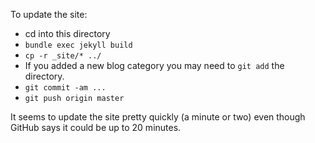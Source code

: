 To update the site:

* cd into this directory
* `bundle exec jekyll build`
* `cp -r _site/* ../`
* If you added a new blog category you may need to `git add` the directory.
* `git commit -am ...`
* `git push origin master`

It seems to update the site pretty quickly (a minute or two) even though GitHub
says it could be up to 20 minutes.
